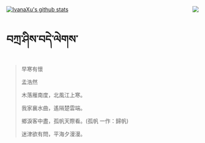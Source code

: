 [![IvanaXu's github stats](https://github-readme-stats.vercel.app/api?username=IvanaXu&show_icons=true&theme=vue-dark)](https://github.com/anuraghazra/github-readme-stats)
<img align="right" src="https://github-readme-stats.vercel.app/api/top-langs/?username=IvanaXu&langs_count=3&theme=graywhite" />
# བཀྲ་ཤིས་བདེ་ལེགས་
> 早寒有懷
> 
> 孟浩然
> 
> 木落雁南度，北風江上寒。
> 
> 我家襄水曲，遙隔楚雲端。
> 
> 鄉淚客中盡，孤帆天際看。(孤帆 一作：歸帆)
> 
> 迷津欲有問，平海夕漫漫。
>